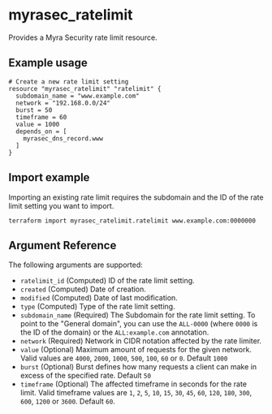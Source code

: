 # myrasec_ratelimit

Provides a Myra Security rate limit resource.

## Example usage

```hcl
# Create a new rate limit setting
resource "myrasec_ratelimit" "ratelimit" {
  subdomain_name = "www.example.com"
  network = "192.168.0.0/24"
  burst = 50
  timeframe = 60
  value = 1000
  depends_on = [
    myrasec_dns_record.www
  ]
}
```

## Import example
Importing an existing rate limit requires the subdomain and the ID of the rate limit setting you want to import.
```hcl
terraform import myrasec_ratelimit.ratelimit www.example.com:0000000
```

## Argument Reference

The following arguments are supported:

* `ratelimit_id` (Computed) ID of the rate limit setting.
* `created` (Computed) Date of creation.
* `modified` (Computed) Date of last modification.
* `type` (Computed) Type of the rate limit setting.
* `subdomain_name` (Required) The Subdomain for the rate limit setting. To point to the "General domain", you can use the `ALL-0000` (where `0000` is the ID of the domain) or the `ALL:example.com` annotation.
* `network` (Required) Network in CIDR notation affected by the rate limiter.
* `value` (Optional) Maximum amount of requests for the given network. Valid values are `4000`, `2000`, `1000`, `500`, `100`, `60` or `0`. Default `1000`
* `burst` (Optional) Burst defines how many requests a client can make in excess of the specified rate. Default `50`
* `timeframe` (Optional) The affected timeframe in seconds for the rate limit. Valid timeframe values are `1`, `2`, `5`, `10`, `15`, `30`, `45`, `60`, `120`, `180`, `300`, `600`, `1200` or `3600`. Default `60`.

